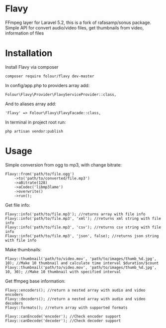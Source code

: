 # Flavy
FFmpeg layer for Laravel 5.2, this is a fork of rafasamp/sonus package.
Simple API for convert audio/video files, get thumbnails from video, information of files

# Installation
Install Flavy via composer

    composer require folour/flavy dev-master
    
In config/app.php to providers array add:

    Folour\Flavy\Provider\FlavyServiceProvider::class,

And to aliases array add:

    'Flavy' => Folour\Flavy\FlavyFacade::class,

In terminal in project root run:

    php artisan vendor:publish
    
# Usage
Simple conversion from ogg to mp3, with change bitrate:

    Flavy::from('path/to/file.ogg')
        ->to('path/to/converted/file.mp3')
        ->aBitrate(128)
        ->aCodec('libmp3lame')
        ->overwrite()
		->run();

Get file info:

    Flavy::info('path/to/file.mp3'); //returns array with file info
    Flavy::info('path/to/file.mp3', 'xml'); //returns xml string with file info
    Flavy::info('path/to/file.mp3', 'csv'); //returns csv string with file info
    Flavy::info('path/to/file.mp3', 'json', false); //returns json string with file info
    
Make thumbnails:

    Flavy::thumbnail('path/to/video.mov', 'path/to/images/thumb_%d.jpg', 10); //Make 10 thumbnail and calculate time interval $duration/$count
    Flavy::thumbnail('path/to/video.mov', 'path/to/images/thumb_%d.jpg', 10, 30); //Make 10 thumbnail with specified interval
    
Get ffmpeg base information:

    Flavy::encoders(); //return a nested array with audio and video encoders
    Flavy::decoders(); //return a nested array with audio and video decoders
    Flavy::formats(); //return array with supported formats
    
    Flavy::canEncode('encoder'); //Check encoder support
    Flavy::canDecode('decoder'); //Check decoder support
    
		
